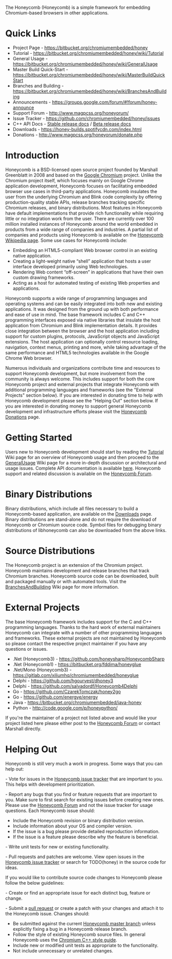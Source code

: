 The Honeycomb (Honeycomb) is a simple framework for embedding Chromium-based
browsers in other applications.

# Quick Links

- Project Page - https://bitbucket.org/chromiumembedded/honey
- Tutorial - https://bitbucket.org/chromiumembedded/honey/wiki/Tutorial
- General Usage - https://bitbucket.org/chromiumembedded/honey/wiki/GeneralUsage
- Master Build Quick-Start -
  https://bitbucket.org/chromiumembedded/honey/wiki/MasterBuildQuickStart
- Branches and Building -
  https://bitbucket.org/chromiumembedded/honey/wiki/BranchesAndBuilding
- Announcements - https://groups.google.com/forum/#!forum/honey-announce
- Support Forum - http://www.magpcss.org/honeyorum/
- Issue Tracker - https://github.com/chromiumembedded/honey/issues
- C++ API Docs -
  [Stable release docs](https://honey-builds.spotifycdn.com/docs/stable.html) /
  [Beta release docs](https://honey-builds.spotifycdn.com/docs/beta.html)
- Downloads - https://honey-builds.spotifycdn.com/index.html
- Donations - http://www.magpcss.org/honeyorum/donate.php

# Introduction

Honeycomb is a BSD-licensed open source project founded by Marshall Greenblatt
in 2008 and based on the [Google Chromium](http://www.chromium.org/Home)
project. Unlike the Chromium project itself, which focuses mainly on Google
Chrome application development, Honeycomb focuses on facilitating embedded
browser use cases in third-party applications. Honeycomb insulates the user from
the underlying Chromium and Blink code complexity by offering production-quality
stable APIs, release branches tracking specific Chromium releases, and binary
distributions. Most features in Honeycomb have default implementations that
provide rich functionality while requiring little or no integration work from
the user. There are currently over 100 million installed instances of Honeycomb
around the world embedded in products from a wide range of companies and
industries. A partial list of companies and products using Honeycomb is
available on the
[Honeycomb Wikipedia page](http://en.wikipedia.org/wiki/Chromium_Embedded_Framework#Applications_using_Honeycomb).
Some use cases for Honeycomb include:

- Embedding an HTML5-compliant Web browser control in an existing native
  application.
- Creating a light-weight native “shell” application that hosts a user interface
  developed primarily using Web technologies.
- Rendering Web content “off-screen” in applications that have their own custom
  drawing frameworks.
- Acting as a host for automated testing of existing Web properties and
  applications.

Honeycomb supports a wide range of programming languages and operating systems
and can be easily integrated into both new and existing applications. It was
designed from the ground up with both performance and ease of use in mind. The
base framework includes C and C++ programming interfaces exposed via native
libraries that insulate the host application from Chromium and Blink
implementation details. It provides close integration between the browser and
the host application including support for custom plugins, protocols, JavaScript
objects and JavaScript extensions. The host application can optionally control
resource loading, navigation, context menus, printing and more, while taking
advantage of the same performance and HTML5 technologies available in the Google
Chrome Web browser.

Numerous individuals and organizations contribute time and resources to support
Honeycomb development, but more involvement from the community is always
welcome. This includes support for both the core Honeycomb project and external
projects that integrate Honeycomb with additional programming languages and
frameworks (see the "External Projects" section below). If you are interested in
donating time to help with Honeycomb development please see the "Helping Out"
section below. If you are interested in donating money to support general
Honeycomb development and infrastructure efforts please visit the
[Honeycomb Donations](http://www.magpcss.org/honeyorum/donate.php) page.

# Getting Started

Users new to Honeycomb development should start by reading the
[Tutorial](https://bitbucket.org/chromiumembedded/honey/wiki/Tutorial) Wiki page
for an overview of Honeycomb usage and then proceed to the
[GeneralUsage](https://bitbucket.org/chromiumembedded/honey/wiki/GeneralUsage)
Wiki page for a more in-depth discussion or architectural and usage issues.
Complete API documentation is available
[here](https://honey-builds.spotifycdn.com/docs/stable.html). Honeycomb support
and related discussion is available on the
[Honeycomb Forum](http://www.magpcss.org/honeyorum/).

# Binary Distributions

Binary distributions, which include all files necessary to build a
Honeycomb-based application, are available on the
[Downloads](https://honey-builds.spotifycdn.com/index.html) page. Binary
distributions are stand-alone and do not require the download of Honeycomb or
Chromium source code. Symbol files for debugging binary distributions of
libhoneycomb can also be downloaded from the above links.

# Source Distributions

The Honeycomb project is an extension of the Chromium project. Honeycomb
maintains development and release branches that track Chromium branches.
Honeycomb source code can be downloaded, built and packaged manually or with
automated tools. Visit the
[BranchesAndBuilding](https://bitbucket.org/chromiumembedded/honey/wiki/BranchesAndBuilding)
Wiki page for more information.

# External Projects

The base Honeycomb framework includes support for the C and C++ programming
languages. Thanks to the hard work of external maintainers Honeycomb can
integrate with a number of other programming languages and frameworks. These
external projects are not maintained by Honeycomb so please contact the
respective project maintainer if you have any questions or issues.

- .Net (Honeycomb3) - https://github.com/honeysharp/HoneycombSharp
- .Net (Honeycomb1) - https://bitbucket.org/fddima/honeyglue
- .Net/Mono (Honeycomb3) -
  https://gitlab.com/xiliumhq/chromiumembedded/honeyglue
- Delphi - https://github.com/hgourvest/dhoney3
- Delphi - https://github.com/salvadordf/Honeycomb4Delphi
- Go - https://github.com/CzarekTomczak/honey2go
- Go - https://github.com/energye/energy
- Java - https://bitbucket.org/chromiumembedded/java-honey
- Python - http://code.google.com/p/honeypython/

If you're the maintainer of a project not listed above and would like your
project listed here please either post to the
[Honeycomb Forum](http://www.magpcss.org/honeyorum/) or contact Marshall
directly.

# Helping Out

Honeycomb is still very much a work in progress. Some ways that you can help
out:

\- Vote for issues in the
[Honeycomb issue tracker](https://github.com/chromiumembedded/honey/issues) that
are important to you. This helps with development prioritization.

\- Report any bugs that you find or feature requests that are important to you.
Make sure to first search for existing issues before creating new ones. Please
use the [Honeycomb Forum](http://magpcss.org/honeyorum) and not the issue
tracker for usage questions. Each Honeycomb issue should:

- Include the Honeycomb revision or binary distribution version.
- Include information about your OS and compiler version.
- If the issue is a bug please provide detailed reproduction information.
- If the issue is a feature please describe why the feature is beneficial.

\- Write unit tests for new or existing functionality.

\- Pull requests and patches are welcome. View open issues in the
[Honeycomb issue tracker](https://github.com/chromiumembedded/honey/issues) or
search for TODO(honey) in the source code for ideas.

If you would like to contribute source code changes to Honeycomb please follow
the below guidelines:

\- Create or find an appropriate issue for each distinct bug, feature or change.

\- Submit a
[pull request](https://bitbucket.org/chromiumembedded/honey/wiki/ContributingWithGit)
or create a patch with your changes and attach it to the Honeycomb issue.
Changes should:

- Be submitted against the current
  [Honeycomb master branch](https://bitbucket.org/chromiumembedded/honey/src/?at=master)
  unless explicitly fixing a bug in a Honeycomb release branch.
- Follow the style of existing Honeycomb source files. In general Honeycomb uses
  the
  [Chromium C++ style guide](https://chromium.googlesource.com/chromium/src/+/master/styleguide/c++/c++.md).
- Include new or modified unit tests as appropriate to the functionality.
- Not include unnecessary or unrelated changes.
